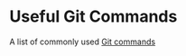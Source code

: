 # Useful Git Commands
A list of commonly used [Git commands](https://github.com/joshnh/Git-Commands)
